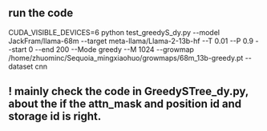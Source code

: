 ## run the code ## 
CUDA_VISIBLE_DEVICES=6 python test_greedyS_dy.py --model JackFram/llama-68m --target meta-llama/Llama-2-13b-hf --T 0.01 --P 0.9 --start 0 --end 200 --Mode greedy --M 1024 --growmap /home/zhuominc/Sequoia_mingxiaohuo/growmaps/68m_13b-greedy.pt  --dataset cnn
## ! mainly check the code in GreedySTree_dy.py, about the if the attn_mask and position id and storage id is right. ##

